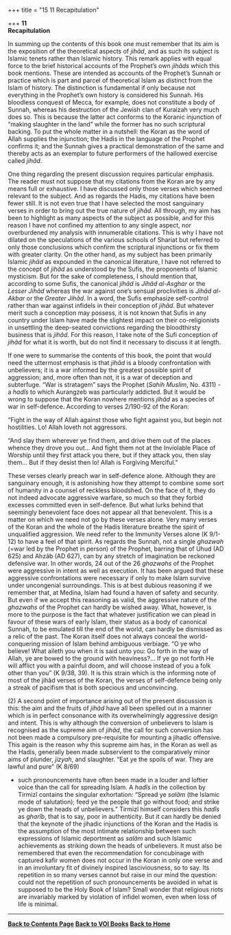 +++
title = "15 11 Recapitulation"

+++
**11**  
**Recapitulation**

In summing up the contents of this book one must remember that its aim
is the exposition of the theoretical aspects of *jihãd*, and as such its
subject is Islamic tenets rather than Islamic history. This remark
applies with equal force to the brief historical accounts of the
Prophet’s own *jihãds* which this book mentions. These are intended as
accounts of the Prophet’s Sunnah or practice which is part and parcel of
theoretical Islam as distinct from the Islam of history. The distinction
is fundamental if only because not everything in the Prophet’s own
history is considered his Sunnah. His bloodless conquest of Mecca, for
example, does not constitute a body of Sunnah, whereas his destruction
of the Jewish clan of Kuraizah very much does so. This is because the
latter act conforms to the Koranic injunction of “making slaughter in
the land” while the former has no such scriptural backing. To put the
whole matter in a nutshell: the Koran as the word of Allah supplies the
injunction; the Hadis in the language of the Prophet confirms it; and
the Sunnah gives a practical demonstration of the same and thereby acts
as an exemplar to future performers of the hallowed exercise called
*jihãd*.

One thing regarding the present discussion requires particular emphasis.
The reader must not suppose that my citations from the Koran are by any
means full or exhaustive. I have discussed only those verses which
seemed relevant to the subject. And as regards the Hadis, my citations
have been fewer still. It is not even true that I have selected the most
sanguinary verses in order to bring out the true nature of *jihãd*. All
through, my aim has  
been to highlight as many aspects of the subject as possible, and for
this reason I have not confined my attention to any single aspect, nor
overburdened my analysis with innumerable citations. This is why I have
not dilated on the speculations of the various schools of Shariat but
referred to only those conclusions which confirm the scriptural
injunctions or fix them with greater clarity. On the other hand, as my
subject has been primarily Islamic *jihãd* as expounded in the canonical
literature, I have not referred to the concept of *jihãd* as understood
by the Sufis, the proponents of Islamic mysticism. But for the sake of
completeness, I should mention that, according to some Sufis, the
canonical *jihãd* is *Jihãd al-Asghar* or the *Lesser Jihãd* whereas the
war against one’s sensual proclivities is *Jihãd al-Akbar* or the
*Greater Jihãd*. In a word, the Sufis emphasize self-control rather than
war against infidels in their conception of *jihãd*. But whatever merit
such a conception may possess, it is not known that Sufis in any country
under Islam have made the slightest impact on their co-religionists in
unsettling the deep-seated convictions regarding the bloodthirsty
business that is *jihãd*. For this reason, I take note of the Sufi
conception of *jihãd* for what it is worth, but do not find it necessary
to discuss it at length.

If one were to summarise the contents of this book, the point that would
need the uttermost emphasis is that *jihãd* is a bloody confrontation
with unbelievers; it is a war informed by the greatest possible spirit
of aggression; and, more often than not, it is a war of deception and
subterfuge. “War is stratagem” says the Prophet (*Sahih Muslim*, No.
4311) - a *hadîs* to which Aurangzeb was particularly addicted. But it
would be wrong to suppose that the Koran nowhere mentions *jihãd* as a
species of war in self-defence. According to verses 2/190-92 of the
Koran:

“Fight in the way of Allah against those who fight against you, but
begin not hostilities. Lo! Allah loveth not aggressors.

“And slay them wherever ye find them, and drive them out of the places
whence they drove you out… And fight them not at the Inviolable Place of
Worship until they first attack you there, but if they attack you, then
slay them… But if they desist then lo!  Allah is Forgiving Merciful.”

These verses clearly preach war in self-defence alone. Although they are
sanguinary enough, it is astonishing how they attempt to combine some
sort of humanity in a counsel of reckless bloodshed. On the face of it,
they do not indeed advocate aggressive warfare, so much so that they
forbid excesses committed even in self-defence. But what lurks behind
that seemingly benevolent face does not appear all that benevolent. This
is a matter on which we need not go by these verses alone. Very many
verses of the Koran and the whole of the Hadis literature breathe the
spirit of unqualified aggression. We need refer to the Immunity Verses
alone (K 9/1-12) to have a feel of that spirit. As regards the Sunnah,
not a single *ghazwah* (=war led by the Prophet in person) of the
Prophet, barring that of Uhud (AD 625) and Ahzãb (AD 627), can by any
stretch of imagination be reckoned defensive war. In other words, 24 out
of the 26 *ghazwahs* of the Prophet were aggressive in intent as well as
execution. It has been argued that these aggressive confrontations were
necessary if only to make Islam survive under uncongenial surroundings.
This is at best dubious reasoning if we remember that, at Medina, Islam
had found a haven of safety and security. But even if we accept this
reasoning as valid, the aggressive nature of the *ghazwahs* of the
Prophet can hardly be wished away. What, however, is more to the purpose
is the fact that whatever justification we can plead in favour of these
wars of early Islam, their status as a body of canonical Sunnah, to be
emulated till the end of the world, can hardly be dismissed as a relic
of the past. The Koran itself does not always conceal the
world-conquering mission of Islam behind ambiguous verbiage. “O ye who
believe! What aileth you when it is said unto you: Go forth in the way
of Allah, ye are bowed to the ground with heaviness?… If ye go not forth
He will afflict you with a painful doom, and will choose instead of you
a folk other than you” (K 9/38, 39). It is this strain which is the
informing note of most of the jihãd verses of the Koran, the verses of
self-defence being only a streak of pacifism that is both specious and
unconvincing.

\(2\) A second point of importance arising out of the present discussion
is this: the aim and the fruits of *jihãd* have all been spelled out in
a manner which is in perfect consonance with its overwhelmingly
aggressive design and intent. This is why although the conversion of
unbelievers to Islam is recognised as the supreme aim of *jihãd*, the
call for such conversion has not been made a compulsory pre-requisite
for mounting a jihadic offensive. This again is the reason why this
supreme aim has, in the Koran as well as the Hadis, generally been made
subservient to the comparatively minor aims of plunder, *jizyah*, and
slaughter. “Eat ye the spoils of war. They are lawful and pure” (K 8/69)
- such pronouncements have often been made in a louder and loftier voice
than the call for spreading Islam. A *hadîs* in the collection by
Tirmizî contains the singular exhortation: “Spread ye *salãm* (the
Islamic mode of salutation); feed ye the people that go without food;
and strike ye down the heads of unbelievers.” Tirmizî himself considers
this *hadîs* as *gharîb*, that is to say, poor in authenticity. But it
can hardly be denied that the keynote of the jihadic injunctions of the
Koran and the Hadis is the assumption of the most intimate relationship
between such expressions of Islamic deportment as *salãm* and such
Islamic achievements as striking down the heads of unbelievers. It must
also be remembered that even the recommendation for concubinage with
captured kafir women does not occur in the Koran in only one verse and
in an involuntary fit of divinely inspired lasciviousness, so to say.
Its repetition in so many verses cannot but raise in our mind the
question: could not the repetition of such pronouncements be avoided in
what is supposed to be the Holy Book of Islam? Small wonder that
religious riots are invariably marked by violation of infidel women,
even when loss of life is minimal.  
 

------------------------------------------------------------------------

**[Back to Contents Page](index.htm)   [Back to VOI
Books](http://voiceofdharma.org/books)   [Back to
Home](http://voiceofdharma.org)**
